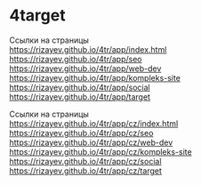 # 4target
Ссылки на страницы <br>
https://rizayev.github.io/4tr/app/index.html <br>
https://rizayev.github.io/4tr/app/seo <br>
https://rizayev.github.io/4tr/app/web-dev <br>
https://rizayev.github.io/4tr/app/kompleks-site <br>
https://rizayev.github.io/4tr/app/social <br>
https://rizayev.github.io/4tr/app/target <br> 




Ссылки на страницы <br>
https://rizayev.github.io/4tr/app/cz/index.html <br>
https://rizayev.github.io/4tr/app/cz/seo <br>
https://rizayev.github.io/4tr/app/cz/web-dev <br>
https://rizayev.github.io/4tr/app/cz/kompleks-site <br>
https://rizayev.github.io/4tr/app/cz/social <br>
https://rizayev.github.io/4tr/app/cz/target <br> 






